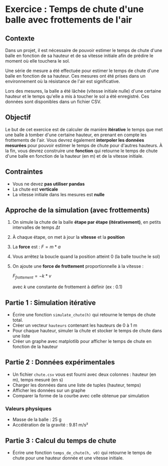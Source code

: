 # Exercice : Temps de chute d'une balle avec frottements de l'air

## Contexte
Dans un projet, il est nécessaire de pouvoir estimer le temps de chute d'une balle en fonction de sa hauteur et de sa vitesse initiale afin de prédire le moment où elle touchera le sol.

Une série de mesure a été effectuée pour estimer le temps de chute d'une balle en fonction de sa hauteur. Ces mesures ont été prises dans un environnement où la résistance de l'air est significative.

Lors des mesures, la balle a été lâchée (vitesse initiale nulle) d'une certaine hauteur et le temps qu'elle a mis à toucher le sol a été enregistré. Ces données sont disponibles dans un fichier CSV.

## Objectif
Le but de cet exercice est de calculer de manière **itérative** le temps que met une balle à tomber d'une certaine hauteur, en prenant en compte les frottements de l'air.
Vous devrez également **interpoler les données mesurées** pour pouvoir estimer le temps de chute pour d'autres hauteurs.
À la fin, vous devrez construire une **fonction** qui retourne le temps de chute d'une balle en fonction de la hauteur (en m) et de la vitesse initiale.

## Contraintes
- Vous ne devez **pas utiliser pandas**
- La chute est **verticale**
- La vitesse initiale dans les mesures est **nulle**

## Approche de la simulation (avec frottements)
1. On simule la chute de la balle **étape par étape (itérativement)**, en petits intervalles de temps $\Delta t$
2. À chaque étape, on met à jour la **vitesse** et la **position**
3. La **force** est :
    $F = m * a$
4. Vous arrêtez la boucle quand la position atteint 0 (la balle touche le sol)

5. On ajoute une **force de frottement** proportionnelle à la vitesse :

    $F_{frottement} = -k * v$

   avec $k$ une constante de frottement à définir (ex : 0.1)


## Partie 1 : Simulation itérative
- Écrire une fonction `simulate_chute(h)` qui retourne le temps de chute total.
- Créer un vecteur `hauteurs` contenant les hauteurs de 0 à 1 m
- Pour chaque hauteur, simuler la chute et stocker le temps de chute dans une liste
- Créer un graphe avec matplotlib pour afficher le temps de chute en fonction de la hauteur

## Partie 2 : Données expérimentales
- Un fichier `chute.csv` vous est fourni avec deux colonnes : hauteur (en m), temps mesuré (en s)
- Charger les données dans une liste de tuples (hauteur, temps)
- Afficher les données sur un graphe
- Comparer la forme de la courbe avec celle obtenue par simulation

### Valeurs physiques
- Masse de la balle : 25 g
- Accélération de la gravité : 9.81 m/s²

## Partie 3 : Calcul du temps de chute
- Écrire une fonction `temps_de_chute(h, v0)` qui retourne le temps de chute pour une hauteur donnée et une vitesse initiale.
